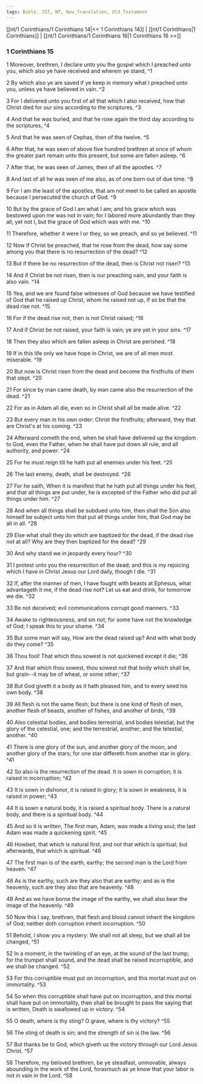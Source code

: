 ```yaml
---
tags: Bible, JST, NT, New_Translation, Old_Testament
---
```


[[nt/1 Corinthians/1 Corinthians 14|<< 1 Corinthians 14]] | [[nt/1 Corinthians|1 Corinthians]] | [[nt/1 Corinthians/1 Corinthians 16|1 Corinthians 16 >>]]

### 1 Corinthians 15

1 Moreover, brethren, I declare unto you the gospel which I preached unto you, which also ye have received and wherein ye stand,  ^1

2 By which also ye are saved if ye keep in memory what I preached unto you, unless ye have believed in vain.  ^2

3 For I delivered unto you first of all that which I also received, how that Christ died for our sins according to the scriptures,  ^3

4 And that he was buried, and that he rose again the third day according to the scriptures,  ^4

5 And that he was seen of Cephas, then of the twelve.  ^5

6 After that, he was seen of above five hundred brethren at once of whom the greater part remain unto this present, but some are fallen asleep.  ^6

7 After that, he was seen of James, then of all the apostles.  ^7

8 And last of all he was seen of me also, as of one born out of due time.  ^8

9 For I am the least of the apostles, that am not meet to be called an apostle because I persecuted the church of God.  ^9

10 But by the grace of God I am what I am; and his grace which was bestowed upon me was not in vain; for I labored more abundantly than they all, yet not I, but the grace of God which was with me.  ^10

11 Therefore, whether it were I or they, so we preach, and so ye believed.  ^11

12 Now if Christ be preached, that he rose from the dead, how say some among you that there is no resurrection of the dead?  ^12

13 But if there be no resurrection of the dead, then is Christ not risen?  ^13

14 And if Christ be not risen, then is our preaching vain, and your faith is also vain.  ^14

15 Yea, and we are found false witnesses of God because we have testified of God that he raised up Christ, whom he raised not up, if so be that the dead rise not.  ^15

16 For if the dead rise not, then is not Christ raised;  ^16

17 And if Christ be not raised, your faith is vain; ye are yet in your sins.  ^17

18 Then they also which are fallen asleep in Christ are perished.  ^18

19 If in this life only we have hope in Christ, we are of all men most miserable.  ^19

20 But now is Christ risen from the dead and become the firstfruits of them that slept.  ^20

21 For since by man came death, by man came also the resurrection of the dead.  ^21

22 For as in Adam all die, even so in Christ shall all be made alive.  ^22

23 But every man in his own order: Christ the firstfruits; afterward, they that are Christ\'s at his coming.  ^23

24 Afterward cometh the end, when he shall have delivered up the kingdom to God, even the Father, when he shall have put down all rule, and all authority, and power.  ^24

25 For he must reign till he hath put all enemies under his feet.  ^25

26 The last enemy, death, shall be destroyed.  ^26

27 For he saith, When it is manifest that he hath put all things under his feet, and that all things are put under, he is excepted of the Father who did put all things under him.  ^27

28 And when all things shall be subdued unto him, then shall the Son also himself be subject unto him that put all things under him, that God may be all in all.  ^28

29 Else what shall they do which are baptized for the dead, if the dead rise not at all? Why are they then baptized for the dead?  ^29

30 And why stand we in jeopardy every hour?  ^30

31 I protest unto you the resurrection of the dead; and this is my rejoicing which I have in Christ Jesus our Lord daily, though I die.  ^31

32 If, after the manner of men, I have fought with beasts at Ephesus, what advantageth it me, if the dead rise not? Let us eat and drink, for tomorrow we die.  ^32

33 Be not deceived; evil communications corrupt good manners.  ^33

34 Awake to righteousness, and sin not; for some have not the knowledge of God; I speak this to your shame.  ^34

35 But some man will say, How are the dead raised up? And with what body do they come?  ^35

36 Thou fool! That which thou sowest is not quickened except it die;  ^36

37 And that which thou sowest, thou sowest not that body which shall be, but grain\--it may be of wheat, or some other;  ^37

38 But God giveth it a body as it hath pleased him, and to every seed his own body.  ^38

39 All flesh is not the same flesh; but there is one kind of flesh of men, another flesh of beasts, another of fishes, and another of birds,  ^39

40 Also celestial bodies, and bodies terrestrial, and bodies telestial; but the glory of the celestial, one; and the terrestrial, another; and the telestial, another.  ^40

41 There is one glory of the sun, and another glory of the moon, and another glory of the stars; for one star differeth from another star in glory.  ^41

42 So also is the resurrection of the dead. It is sown in corruption; it is raised in incorruption;  ^42

43 It is sown in dishonor, it is raised in glory; it is sown in weakness, it is raised in power;  ^43

44 It is sown a natural body, it is raised a spiritual body. There is a natural body, and there is a spiritual body.  ^44

45 And so it is written, The first man, Adam, was made a living soul; the last Adam was made a quickening spirit.  ^45

46 Howbeit, that which is natural first, and not that which is spiritual; but afterwards, that which is spiritual.  ^46

47 The first man is of the earth, earthy; the second man is the Lord from heaven.  ^47

48 As is the earthy, such are they also that are earthy; and as is the heavenly, such are they also that are heavenly.  ^48

49 And as we have borne the image of the earthy, we shall also bear the image of the heavenly.  ^49

50 Now this I say, brethren, that flesh and blood cannot inherit the kingdom of God; neither doth corruption inherit incorruption.  ^50

51 Behold, I show you a mystery: We shall not all sleep, but we shall all be changed,  ^51

52 In a moment, in the twinkling of an eye, at the sound of the last trump; for the trumpet shall sound, and the dead shall be raised incorruptible, and we shall be changed.  ^52

53 For this corruptible must put on incorruption, and this mortal must put on immortality.  ^53

54 So when this corruptible shall have put on incorruption, and this mortal shall have put on immortality, then shall be brought to pass the saying that is written, Death is swallowed up in victory.  ^54

55 O death, where is thy sting? O grave, where is thy victory?  ^55

56 The sting of death is sin; and the strength of sin is the law.  ^56

57 But thanks be to God, which giveth us the victory through our Lord Jesus Christ.  ^57

58 Therefore, my beloved brethren, be ye steadfast, unmovable, always abounding in the work of the Lord, forasmuch as ye know that your labor is not in vain in the Lord.  ^58

 
